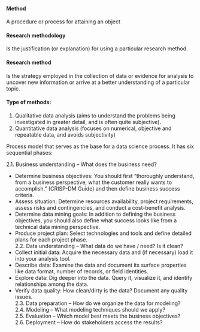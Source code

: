 
#### Method
A procedure or process for attaining an object

#### Research methodology
Is the justification (or explanation) for using a particular research method.

#### Research method
Is the strategy employed in the collection of data or evidence for analysis to uncover new information or arrive at a better understanding of a particular topic.

#### Type of methods:
1. Qualitative data analysis (aims to understand the problems being investigated in greater detail, and is often quite subjective). 
2. Quantitative data analysis (focuses on numerical, objective and repeatable data, and avoids subjectivity) <br/>

Process model that serves as the base for a data science process. 
It has six sequential phases: <br/>

2.1. Business understanding – What does the business need? <br/>
- Determine business objectives: You should first “thoroughly understand, from a business perspective, what the customer really wants to accomplish.” (CRISP-DM Guide) and then define business success criteria.
- Assess situation: Determine resources availability, project requirements, assess risks and contingencies, and conduct a cost-benefit analysis.
- Determine data mining goals: In addition to defining the business objectives, you should also define what success looks like from a technical data mining perspective.
- Produce project plan: Select technologies and tools and define detailed plans for each project phase. <br/>
2.2. Data understanding – What data do we have / need? Is it clean? <br/>
- Collect initial data: Acquire the necessary data and (if necessary) load it into your analysis tool.
- Describe data: Examine the data and document its surface properties like data format, number of records, or field identities.
- Explore data: Dig deeper into the data. Query it, visualize it, and identify relationships among the data.
- Verify data quality: How clean/dirty is the data? Document any quality issues. <br/>
2.3. Data preparation – How do we organize the data for modeling? <br/>
2.4. Modeling – What modeling techniques should we apply? <br/>
2.5. Evaluation – Which model best meets the business objectives? <br/>
2.6. Deployment – How do stakeholders access the results? <br/>



